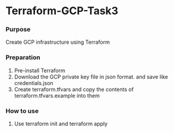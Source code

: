 # Terraform-GCP-Task3

### Purpose
Create GCP infrastructure using Terraform

### Preparation
1. Pre-install Terraform
2. Download the GCP private key file in json format. and save like credentials.json
3. Create terraform.tfvars and copy the contents of terraform.tfvars.example into them 


### How to use
1. Use terraform init and terraform apply
